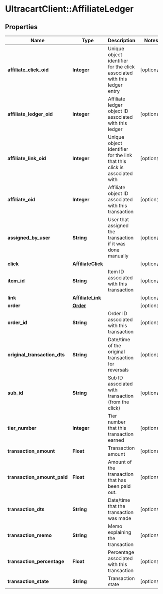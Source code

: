 # UltracartClient::AffiliateLedger

## Properties
Name | Type | Description | Notes
------------ | ------------- | ------------- | -------------
**affiliate_click_oid** | **Integer** | Unique object identifier for the click associated with this ledger entry | [optional] 
**affiliate_ledger_oid** | **Integer** | Affiliate ledger object ID associated with this ledger | [optional] 
**affiliate_link_oid** | **Integer** | Unique object identifier for the link that this click is associated with | [optional] 
**affiliate_oid** | **Integer** | Affiliate object ID associated with this transaction | [optional] 
**assigned_by_user** | **String** | User that assigned the transaction if it was done manually | [optional] 
**click** | [**AffiliateClick**](AffiliateClick.md) |  | [optional] 
**item_id** | **String** | Item ID associated with this transaction | [optional] 
**link** | [**AffiliateLink**](AffiliateLink.md) |  | [optional] 
**order** | [**Order**](Order.md) |  | [optional] 
**order_id** | **String** | Order ID associated with this transaction | [optional] 
**original_transaction_dts** | **String** | Date/time of the original transaction for reversals | [optional] 
**sub_id** | **String** | Sub ID associated with transaction (from the click) | [optional] 
**tier_number** | **Integer** | Tier number that this transaction earned | [optional] 
**transaction_amount** | **Float** | Transaction amount | [optional] 
**transaction_amount_paid** | **Float** | Amount of the transaction that has been paid out. | [optional] 
**transaction_dts** | **String** | Date/time that the transaction was made | [optional] 
**transaction_memo** | **String** | Memo explaining the transaction | [optional] 
**transaction_percentage** | **Float** | Percentage associated with this transaction | [optional] 
**transaction_state** | **String** | Transaction state | [optional] 


